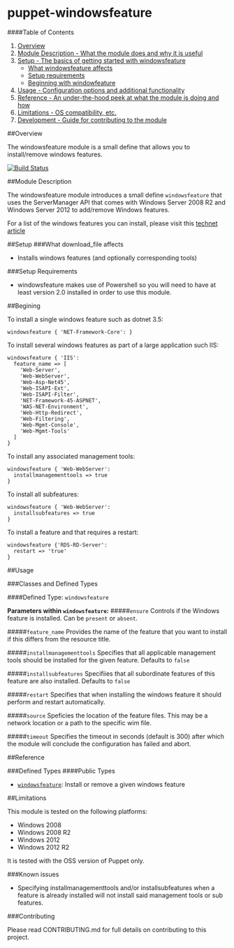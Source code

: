 # puppet-windowsfeature

####Table of Contents

1. [Overview](#overview)
2. [Module Description - What the module does and why it is useful](#module-description)
3. [Setup - The basics of getting started with windowsfeature](#setup)
    * [What windowsfeature affects](#what-windowsfeature-affects)
    * [Setup requirements](#setup-requirements)
    * [Beginning with windowfeature](#beginning-with-windowsfeature)
4. [Usage - Configuration options and additional functionality](#usage)
5. [Reference - An under-the-hood peek at what the module is doing and how](#reference)
5. [Limitations - OS compatibility, etc.](#limitations)
6. [Development - Guide for contributing to the module](#development)

##Overview

The windowsfeature module is a small define that allows you to install/remove windows features.

[![Build Status](https://travis-ci.org/opentable/puppet-windowsfeature.png?branch=master)](https://travis-ci.org/opentable/puppet-windowsfeature)

##Module Description

The windowsfeature module introduces a small define `windowsfeature` that uses the ServerManager API that comes with Windows Server 2008 R2 and
Windows Server 2012 to add/remove Windows features.

For a list of the windows features you can install, please visit this [technet article](http://technet.microsoft.com/en-us/library/cc732757.aspx)

##Setup
###What download_file affects
* Installs windows features (and optionally corresponding tools)

###Setup Requirements
* windowsfeature makes use of Powershell so you will need to have at least version 2.0 installed in order to use this module.

##Begining

To install a single windows feature such as dotnet 3.5:

    windowsfeature { 'NET-Framework-Core': }

To install several windows features as part of a large application such IIS:

    windowsfeature { 'IIS':
      feature_name => [
        'Web-Server',
        'Web-WebServer',
        'Web-Asp-Net45',
        'Web-ISAPI-Ext',
        'Web-ISAPI-Filter',
        'NET-Framework-45-ASPNET',
        'WAS-NET-Environment',
        'Web-Http-Redirect',
        'Web-Filtering',
        'Web-Mgmt-Console',
        'Web-Mgmt-Tools'
      ]
    }

To install any associated management tools:

    windowsfeature { 'Web-WebServer':
      installmanagementtools => true
    }

To install all subfeatures:

    windowsfeature { 'Web-WebServer':
      installsubfeatures => true
    }

To install a feature and that requires a restart:

    windowsfeature {'RDS-RD-Server':
      restart => 'true'
    }


##Usage

###Classes and Defined Types

####Defined Type: `windowsfeature`

**Parameters within `windowsfeature`:**
#####`ensure`
Controls if the Windows feature is installed. Can be `present` or `absent`.

#####`feature_name`
Provides the name of the feature that you want to install if this differs from the resource title.

#####`installmanagementtools`
Specifies that all applicable management tools should be installed for the given feature. Defaults to `false`

#####`installsubfeatures`
Specifiies that all subordinate features of this feature are also installed. Defaults to `false`

#####`restart`
Specifies that when installing the windows feature it should perform and restart automatically.

#####`source`
Speficies the location of the feature files. This may be a network location or a path to the specific wim file.

#####`timeout`
Specifies the timeout in seconds (default is 300) after which the module will conclude the configuration has failed and abort.

##Reference


###Defined Types
####Public Types
* [`windowsfeature`](#defined-windowsfeature): Install or remove a given windows feature

##Limitations

This module is tested on the following platforms:

* Windows 2008
* Windows 2008 R2
* Windows 2012
* Windows 2012 R2

It is tested with the OSS version of Puppet only.

###Known issues
* Specifying installmanagementtools and/or installsubfeatures when a feature is already installed will not install said management tools or sub features.

###Contributing

Please read CONTRIBUTING.md for full details on contributing to this project.
